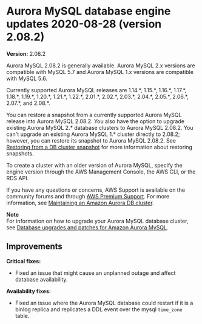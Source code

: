 # Aurora MySQL database engine updates 2020\-08\-28 \(version 2\.08\.2\)<a name="AuroraMySQL.Updates.2082"></a>

**Version:** 2\.08\.2

Aurora MySQL 2\.08\.2 is generally available\. Aurora MySQL 2\.x versions are compatible with MySQL 5\.7 and Aurora MySQL 1\.x versions are compatible with MySQL 5\.6\.

 Currently supported Aurora MySQL releases are 1\.14\.\*, 1\.15\.\*, 1\.16\.\*, 1\.17\.\*, 1\.18\.\*, 1\.19\.\*, 1\.20\.\*, 1\.21\.\*, 1\.22\.\*, 2\.01\.\*, 2\.02\.\*, 2\.03\.\*, 2\.04\.\*, 2\.05\.\*, 2\.06\.\*, 2\.07\.\*, and 2\.08\.\*\. 

 You can restore a snapshot from a currently supported Aurora MySQL release into Aurora MySQL 2\.08\.2\. You also have the option to upgrade existing Aurora MySQL 2\.\* database clusters to Aurora MySQL 2\.08\.2\. You can't upgrade an existing Aurora MySQL 1\.\* cluster directly to 2\.08\.2; however, you can restore its snapshot to Aurora MySQL 2\.08\.2\. See [Restoring from a DB cluster snapshot](USER_RestoreFromSnapshot.md) for more information about restoring snapshots\. 

 To create a cluster with an older version of Aurora MySQL, specify the engine version through the AWS Management Console, the AWS CLI, or the RDS API\. 

If you have any questions or concerns, AWS Support is available on the community forums and through [AWS Premium Support](http://aws.amazon.com/support)\. For more information, see [Maintaining an Amazon Aurora DB cluster](USER_UpgradeDBInstance.Maintenance.md)\.

**Note**  
For information on how to upgrade your Aurora MySQL database cluster, see [Database upgrades and patches for Amazon Aurora MySQL](AuroraMySQL.Updates.md#AuroraMySQL.Updates.Patching)\.

## Improvements<a name="AuroraMySQL.Updates.2082.Improvements"></a>

 **Critical fixes:** 
+  Fixed an issue that might cause an unplanned outage and affect database availability\. 

 **Availability fixes:** 
+ Fixed an issue where the Aurora MySQL database could restart if it is a binlog replica and replicates a DDL event over the mysql `time_zone` table\. 